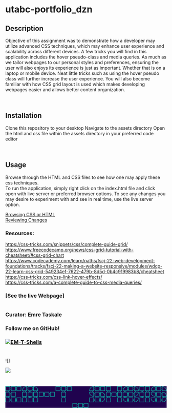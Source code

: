 # utabc-portfolio_dzn
## Description
Objective of this assignment was to demonstrate how a developer may utilize advanced CSS techniques, which may enhance
user experience and scalability across different devices. A few tricks you will find in this application includes
the hover pseudo-class and media queries. As much as we tailor webpages to our personal styles and preferences,
ensuring the user will also enjoys its experience is just as important. Whether that is on a laptop or mobile device.
Neat little tricks such as using the hover pseudo class will further increase the user experience.
You will also become familiar with how CSS grid layout is used which makes developing webpages
easier and allows better content organization.

![]()
## Installation
Clone this repository to your desktop
Navigate to the assets directory
Open the html and css file within the assets directory in your preferred code editor

![]()

## Usage
Browse through the HTML and CSS files to see how one may apply these css techniques.  
To run the application, simply right click on the index.html file and click open with live server or preferred browser options.
To see any changes you may desire to experiment with and see in real time, use the live server option.  

[Browsing CSS or HTML](assets/images/scsht1.png)  
[Reviewing Changes](assets/images/Run_README.png)


### Resources:  
https://css-tricks.com/snippets/css/complete-guide-grid/  
https://www.freecodecamp.org/news/css-grid-tutorial-with-cheatsheet/#css-grid-chart  
https://www.codecademy.com/learn/paths/fscj-22-web-development-foundations/tracks/fscj-22-making-a-website-responsive/modules/wdcp-22-learn-css-grid-549234ef-7622-479b-8d5d-0b4c919983b8/cheatsheet  
https://css-tricks.com/css-link-hover-effects/  
https://css-tricks.com/a-complete-guide-to-css-media-queries/  

### [See the live Webpage]
#
### Curator: Emre Taskale 
### Follow me on GitHub!  
### [<a href="https://github.com/EM-T-Shells"><img alt="EM-T-Shells" src="assets/images/Octocat.png" width=150x/></a>]()
#

![]

![](https://img.shields.io/github/license/Em-t-shells/utabc-into-the-horizon?style=for-the-badge)
#
###
###
###

![tag](assets/images/konnector-tag-font.png)